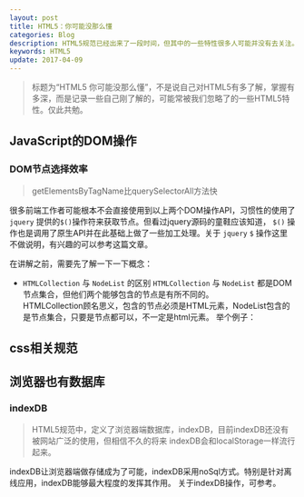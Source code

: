 ```yaml
---
layout: post
title: HTML5：你可能没那么懂
categories: Blog
description: HTML5规范已经出来了一段时间，但其中的一些特性很多人可能并没有去关注。
keywords: HTML5
update: 2017-04-09
---
```


> 标题为“HTML5 你可能没那么懂”，不是说自己对HTML5有多了解，掌握有多深，而是记录一些自己刚了解的，可能常被我们忽略了的一些HTML5特性。仅此共勉。

## JavaScript的DOM操作
###  DOM节点选择效率
> getElementsByTagName比querySelectorAll方法快  

很多前端工作者可能根本不会直接使用到以上两个DOM操作API，习惯性的使用了 `jquery` 提供的`$()`操作符来获取节点。但看过jquery源码的童鞋应该知道，
`$()` 操作也是调用了原生API并在此基础上做了一些加工处理。关于 `jquery` `$` 操作这里不做说明，有兴趣的可以参考这篇文章。

在讲解之前，需要先了解一下一下概念：
* `HTMLCollection` 与 `NodeList` 的区别
`HTMLCollection` 与 `NodeList` 都是DOM节点集合，但他们两个能够包含的节点是有所不同的。  
HTMLCollection顾名思义，包含的节点必须是HTML元素，NodeList包含的是节点集合，只要是节点都可以，不一定是html元素。
举个例子：

## css相关规范

## 浏览器也有数据库
### indexDB
> HTML5规范中，定义了浏览器端数据库，indexDB，目前indexDB还没有被网站广泛的使用，但相信不久的将来
indexDB会和localStorage一样流行起来。

indexDB让浏览器端做存储成为了可能，indexDB采用noSql方式。特别是针对离线应用，indexDB能够最大程度的发挥其作用。
关于indexDB操作，可参考。

